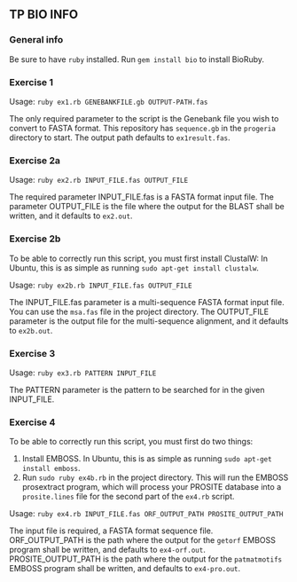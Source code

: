 ## TP BIO INFO

### General info
Be sure to have `ruby` installed. 
Run `gem install bio` to install BioRuby.

### Exercise 1
Usage: `ruby ex1.rb GENEBANKFILE.gb OUTPUT-PATH.fas`

The only required parameter to the script is the Genebank file you wish to convert to FASTA format. This repository has `sequence.gb` in the `progeria` directory to start.
The output path defaults to `ex1result.fas`.

### Exercise 2a
Usage: `ruby ex2.rb INPUT_FILE.fas OUTPUT_FILE`

The required parameter INPUT_FILE.fas is a FASTA format input file.
The parameter OUTPUT_FILE is the file where the output for the BLAST shall be written, and it defaults to `ex2.out`.

### Exercise 2b
To be able to correctly run this script, you must first install ClustalW:
In Ubuntu, this is as simple as running `sudo apt-get install clustalw`.

Usage: `ruby ex2b.rb INPUT_FILE.fas OUTPUT_FILE`

The INPUT_FILE.fas parameter is a multi-sequence FASTA format input file. You can use the `msa.fas` file in the project directory.
The OUTPUT_FILE parameter is the output file for the multi-sequence alignment, and it defaults to `ex2b.out`.

### Exercise 3
Usage: `ruby ex3.rb PATTERN INPUT_FILE`

The PATTERN parameter is the pattern to be searched for in the given INPUT_FILE.

### Exercise 4 
To be able to correctly run this script, you must first do two things:

1) Install EMBOSS. In Ubuntu, this is as simple as running `sudo apt-get install emboss`.
2) Run `sudo ruby ex4b.rb` in the project directory. This will run the EMBOSS prosextract program, which will process your PROSITE database into a `prosite.lines` file for the second part of the `ex4.rb` script.

Usage: `ruby ex4.rb INPUT_FILE.fas ORF_OUTPUT_PATH PROSITE_OUTPUT_PATH`

The input file is required, a FASTA format sequence file.
ORF_OUTPUT_PATH is the path where the output for the `getorf` EMBOSS program shall be written, and defaults to `ex4-orf.out`.
PROSITE_OUTPUT_PATH is the path where the output for the `patmatmotifs` EMBOSS program shall be written, and defaults to `ex4-pro.out`.